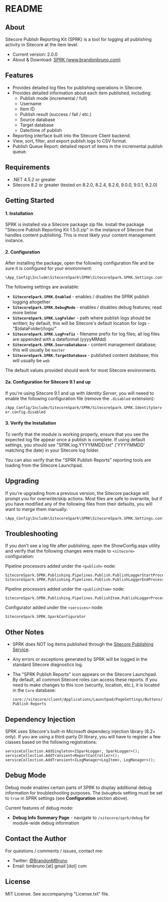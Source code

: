 # README #

## About

Sitecore Publish Reporting Kit (SPRK) is a tool for logging all publishing activity in Sitecore at the item level.

* Current version: 2.0.0
* About & Download: [SPRK (www.brandonbruno.com)](https://www.brandonbruno.com/sections/development/sprk.html)

## Features

* Provides detailed log files for publishing operations in Sitecore.
* Provides detailed information about each item published, including:
  * Publish mode (incremental / full)
  * Username
  * Item ID
  * Publish result (success / fail / etc.)
  * Source database
  * Target database
  * Date/time of publish
* Reporting interface built into the Sitecore Client backend.
* View, sort, filter, and export publish logs to CSV format.
* Publish Queue Report: detailed report of items in the incremental publish queue.

## Requirements

* .NET 4.5.2 or greater
* Sitecore 8.2 or greater (tested on 8.2.0, 8.2.4, 8.2.6, 9.0.0, 9.0.1, 9.2.0)

## Getting Started

#### 1. Installation

SPRK is installed via a Sitecore package zip file. Install the package "Sitecore Publish Reporting Kit 1.5.0.zip" in the instance of Sitecore that handles content publishing. This is most likely your content management instance.

#### 2. Configuration

After installing the package, open the following configuration file and be sure it is configured for your environment:

```
\App_Config\Include\SitecoreSpark\SPRK\SitecoreSpark.SPRK.Settings.config
```

The following settings are available:

* **`SitecoreSpark.SPRK.Enabled`** - enables / disables the SPRK publish logging altogether
* **`SitecoreSpark.SPRK.DebugMode`** - enables / disables debug features; read more below
* **`SitecoreSpark.SPRK.LogFolder`** - path where publish logs should be written; by default, this will be Sitecore's default location for logs - "$(dataFolder)/logs/"
* **`SitecoreSpark.SPRK.LogPrefix`** - filename prefix for log files; all log files are appended with a dateformat (yyyyMMdd)
* **`SitecoreSpark.SPRK.SourceDatabase`** - content management database; this will usually be `master`
* **`SitecoreSpark.SPRK.TargetDatabase`** - published content database; this will usually be `web`

The default values provided should work for most Sitecore environments.

#### 2a. Configuration for Sitecore 9.1 and up

If you're using Sitecore 9.1 and up with _Identity Server_, you will neeed to enable the following configuration file (remove the `.disabled` extension):

`/App_Config/Include/SitecoreSpark/SPRK/SitecoreSpark.SPRK.IdentityServer.config.disabled`

#### 3. Verify the Installation

To verify that the module is working properly, ensure that you see the expected log file appear once a publish is complete. If using default settings, you should see "SPRK.log.YYYYMMDD.txt" ('YYYYMMDD' matching the date) in your Sitecore log folder.

You can also verify that the "SPRK Publish Reports" reporting tools are loading from the Sitecore Launchpad.

## Upgrading

If you're upgrading from a previous version, the Sitecore package will prompt you for overwrite/skip actions. Most files are safe to overwrite, but if you have modified any of the following files from their defaults, you will want to merge them manually:

```
\App_Config\Include\SitecoreSpark\SPRK\SitecoreSpark.SPRK.Settings.config
```

## Troubleshooting 

If you don't see a log file after publishing, open the ShowConfig.aspx utility and verify that the following changes were made to `<sitecore>` configuration:

Pipeline processors added under the `<publish>` node:

```
SitecoreSpark.SPRK.Publishing.Pipelines.Publish.PublishLoggerStartProcessor
SitecoreSpark.SPRK.Publishing.Pipelines.Publish.PublishLoggerEndProcessor
```

Pipeline processors added under the `<publishItem>` node:

```
SitecoreSpark.SPRK.Publishing.Pipelines.PublishItem.PublishLoggerProcessor
```

Configurator added under the `<services>` node:

```
SitecoreSpark.SPRK.SparkConfigurator
```

## Other Notes

* SPRK does NOT log items published through the [Sitecore Publishing Service](https://dev.sitecore.net/Downloads/Sitecore_Publishing_Service.aspx).

* Any errors or exceptions generated by SPRK will be logged in the standard Sitecore diagnostics log.

* The "SPRK Publish Reports" icon appears on the Sitecore Launchpad. By default, all common Sitecore roles can access these reports. If you need to make changes to this icon (security, location, etc.), it is located in the `Core` database:

  ```
  core://sitecore/client/Applications/Launchpad/PageSettings/Buttons/Tools/SPRK Publish Reports
  ```

## Dependency Injection

SPRK uses Sitecore's built-in Microsoft dependecy injection library (8.2+ only). If you are using a third-party DI library, you will have to register a few classes based on the following registrations:

```
serviceCollection.AddSingleton<ISparkLogger, SparkLogger>();
serviceCollection.AddTransient<ReportController>();
serviceCollection.AddTransient<ILogManager<LogItem>, LogManager>();
```

## Debug Mode

Debug mode enables certain parts of SPRK to display additional debug information for troubleshooting purposes. The `DebugMode` setting must be set to `true` in SPRK settings (see **Configuration** section above).

Current features of debug mode:

* **Debug Info Summary Page** - navigate to `/sitecore/sprk/debug` for module-wide debug information

## Contact the Author

For questions / comments / issues, contact me:
* Twitter: [@BrandonMBruno](https://www.twitter.com/BrandonMBruno)
* Email: bmbruno [at] gmail [dot] com
 
## License

MIT License. See accompanying "License.txt" file.
